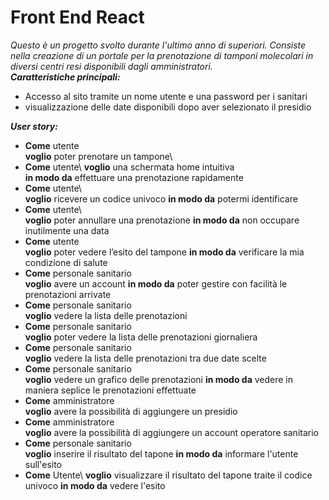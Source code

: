 # Front End React
*Questo è un progetto svolto durante l'ultimo anno di superiori. Consiste nella creazione di un portale per la prenotazione di tamponi molecolari in diversi centri resi disponibili dagli amministratori.*\
***Caratteristiche principali:***
- Accesso al sito tramite un nome utente e una password per i sanitari
- visualizzazione delle date disponibili dopo aver selezionato il presidio

***User story:*** 
- **Come** utente\
**voglio** poter prenotare un tampone\
- **Come** utente\ 
**voglio** una schermata home intuitiva\
**in modo da** effettuare una prenotazione rapidamente
- **Come** utente\   
**voglio** ricevere un codice univoco
**in modo da** potermi identificare
- **Come** utente\  
**voglio** poter annullare una prenotazione
**in modo da** non occupare inutilmente una data
- **Come** utente\
**voglio** poter vedere l’esito del tampone
**in modo da** verificare la mia condizione di salute
- **Come** personale sanitario\
**voglio** avere un account
**in modo da** poter gestire con facilità le prenotazioni arrivate
- **Come** personale sanitario\
**voglio** vedere la lista delle prenotazioni  
- **Come** personale sanitario\
**voglio** poter vedere la lista delle prenotazioni giornaliera
- **Come** personale sanitario\
**voglio** vedere la lista delle prenotazioni tra due date scelte
- **Come** personale sanitario\
**voglio** vedere un grafico delle prenotazioni
**in modo da** vedere in maniera seplice le prenotazioni effettuate    
- **Come** amministratore\
**voglio** avere la possibilità di aggiungere un presidio
- **Come** amministratore\
**voglio** avere la possibilità di aggiungere un account operatore sanitario
- **Come** personale sanitario\
**voglio** inserire il risultato del tapone
**in modo da** informare l'utente sull'esito
- **Come** Utente\ 
 **voglio** visualizzare il risultato del tapone traite il codice univoco
**in modo da** vedere l'esito

